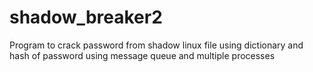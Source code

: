 # shadow_breaker2
Program to crack password from shadow linux file using dictionary and hash of password using message queue and multiple processes
